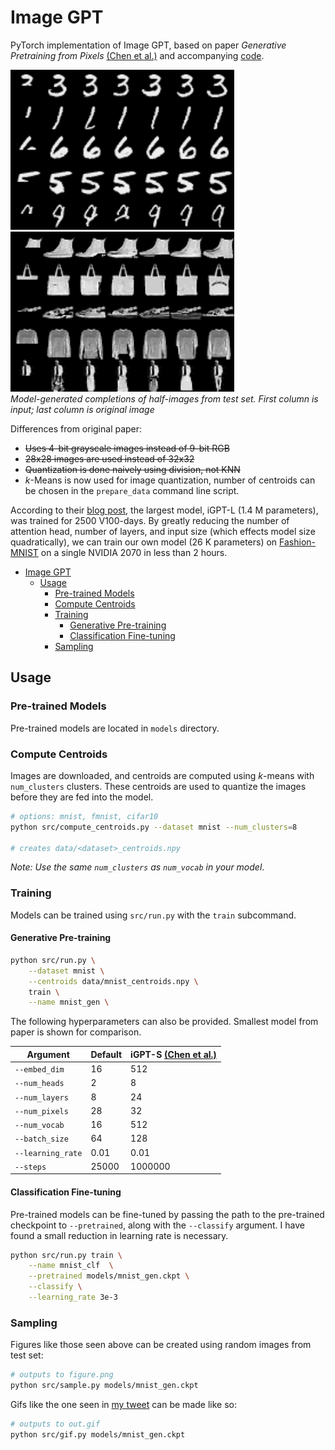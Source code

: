 # Image GPT

PyTorch implementation of Image GPT, based on paper *Generative Pretraining from Pixels* [(Chen et al.)](https://cdn.openai.com/papers/Generative_Pretraining_from_Pixels_V2.pdf)
and accompanying [code](https://github.com/openai/image-gpt).

<img src="figures/mnist.png" height="256px"/> <img src="figures/fmnist.png" height="256px"/>
<br>
*Model-generated completions of half-images from test set. First column is
input; last column is original image*

Differences from original paper:
 * ~~Uses 4-bit grayscale images instead of 9-bit RGB~~
 * ~~28x28 images are used instead of 32x32~~
 * ~~Quantization is done naively using division, not KNN~~
 * *k*-Means is now used for image quantization, number of centroids can be chosen in the
     `prepare_data` command line script.

According to their [blog post](https://openai.com/blog/image-gpt/), the largest
model, iGPT-L (1.4 M parameters), was trained for 2500 V100-days. By greatly reducing the number of
attention head, number of layers, and input size (which effects model size
quadratically), we can train our own model (26 K parameters) on
[Fashion-MNIST](https://github.com/zalandoresearch/fashion-mnist) on a single
NVIDIA 2070 in less than 2 hours.

- [Image GPT](#image-gpt)
  * [Usage](#usage)
    + [Pre-trained Models](#pre-trained-models)
    + [Compute Centroids](#compute-centroids)
    + [Training](#training)
      - [Generative Pre-training](#generative-pre-training)
      - [Classification Fine-tuning](#classification-fine-tuning)
    + [Sampling](#sampling)

## Usage

### Pre-trained Models

Pre-trained models are located in `models` directory.

### Compute Centroids

Images are downloaded, and centroids are computed using *k*-means with
`num_clusters` clusters.  These centroids are used to quantize the images before
they are fed into the model.

```bash
# options: mnist, fmnist, cifar10
python src/compute_centroids.py --dataset mnist --num_clusters=8

# creates data/<dataset>_centroids.npy
```

*Note: Use the same `num_clusters` as `num_vocab` in your model*.

### Training

Models can be trained using `src/run.py` with the `train` subcommand. 

#### Generative Pre-training

```bash
python src/run.py \
    --dataset mnist \
    --centroids data/mnist_centroids.npy \
    train \
    --name mnist_gen \
```

The following hyperparameters can also be provided. Smallest model from paper is
shown for comparison.

Argument          | Default  | iGPT-S [(Chen et al.)](https://cdn.openai.com/papers/Generative_Pretraining_from_Pixels_V2.pdf)
---               | ---      | ---
`--embed_dim`     | 16       | 512
`--num_heads`     | 2        | 8
`--num_layers`    | 8        | 24
`--num_pixels`    | 28       | 32
`--num_vocab`     | 16       | 512
`--batch_size`    | 64       | 128
`--learning_rate` | 0.01     | 0.01
`--steps`         | 25000    | 1000000

#### Classification Fine-tuning

Pre-trained models can be fine-tuned by passing the path to the pre-trained
checkpoint to `--pretrained`, along with the `--classify` argument. I have found
a small reduction in learning rate is necessary.

```bash
python src/run.py train \
    --name mnist_clf  \
    --pretrained models/mnist_gen.ckpt \
    --classify \
    --learning_rate 3e-3
```

### Sampling 

Figures like those seen above can be created using random images from
test set:

```bash
# outputs to figure.png
python src/sample.py models/mnist_gen.ckpt
```

Gifs like the one seen in [my tweet](https://twitter.com/teddykoker/status/1275809619705806850) can be made
like so:

```bash
# outputs to out.gif
python src/gif.py models/mnist_gen.ckpt
```
